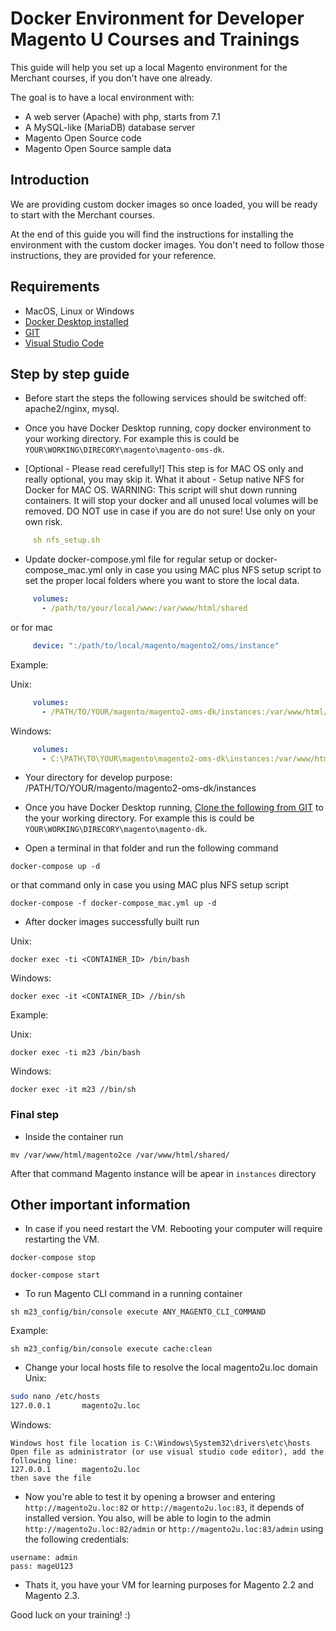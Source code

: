 # Docker Environment for Developer Magento U Courses and Trainings

This guide will help you set up a local Magento environment for the Merchant courses, if you don't have one already.

The goal is to have a local environment with:
- A web server (Apache) with php, starts from 7.1
- A MySQL-like (MariaDB) database server
- Magento Open Source code
- Magento Open Source sample data

## Introduction

We are providing custom docker images so once loaded, you will be ready to start with the Merchant courses.

At the end of this guide you will find the instructions for installing the environment with the custom docker images. You don't need to follow those instructions, they are provided for your reference.

## Requirements

- MacOS, Linux or Windows
- [Docker Desktop installed](https://www.docker.com/products/docker-desktop)
- [GIT](https://git-scm.com/downloads)
- [Visual Studio Code](https://code.visualstudio.com/download)

## Step by step guide

- Before start the steps the following services should be switched off: apache2/nginx, mysql.

- Once you have Docker Desktop running, copy docker environment to your working directory. For example this is could be ```YOUR\WORKING\DIRECORY\magento\magento-oms-dk```.

- [Optional - Please read cerefully!] This step is for MAC OS only and really optional, you may skip it. What it about - Setup native NFS for Docker for MAC OS. WARNING: This script will shut down running containers. It will stop your docker and all unused local volumes will be removed. DO NOT use in case if you are do not sure! Use only on your own risk.
```yaml
     sh nfs_setup.sh
```

- Update docker-compose.yml file for regular setup or docker-compose_mac.yml only in case you using MAC plus NFS setup script to set the proper local folders where you want to store the local data.

```yaml
     volumes:
       - /path/to/your/local/www:/var/www/html/shared
```
or for mac
```yaml
     device: ":/path/to/local/magento/magento2/oms/instance"
```

Example:

Unix:
```yaml
     volumes:
       - /PATH/TO/YOUR/magento/magento2-oms-dk/instances:/var/www/html/shared
```

Windows:
```yaml
     volumes:
       - C:\PATH\TO\YOUR\magento\magento2-oms-dk\instances:/var/www/html/shared
```
- Your directory for develop purpose:
/PATH/TO/YOUR/magento/magento2-oms-dk/instances

- Once you have Docker Desktop running, [Clone the following from GIT](https://github.com/mike61988/magento2-dk/) to the your working directory. For example this is could be ```YOUR\WORKING\DIRECORY\magento\magento-dk```.
- Open a terminal in that folder and run the following command

```
docker-compose up -d
```
or that command only in case you using MAC plus NFS setup script
```
docker-compose -f docker-compose_mac.yml up -d
```

- After docker images successfully built run

Unix:
```
docker exec -ti <CONTAINER_ID> /bin/bash
```

Windows:
```
docker exec -it <CONTAINER_ID> //bin/sh
```

Example:

Unix:
```
docker exec -ti m23 /bin/bash
```

Windows:
```
docker exec -it m23 //bin/sh
```

### Final step
- Inside the container run

```
mv /var/www/html/magento2ce /var/www/html/shared/
```
After that command Magento instance will be apear in `instances` directory

## Other important information
- In case if you need restart the VM. Rebooting your computer will require restarting the VM.

```
docker-compose stop
```

```
docker-compose start
```

- To run Magento CLI command in a running container
```
sh m23_config/bin/console execute ANY_MAGENTO_CLI_COMMAND
```

Example:
```
sh m23_config/bin/console execute cache:clean
```

- Change your local hosts file to resolve the local magento2u.loc domain
Unix:
```bash
sudo nano /etc/hosts
127.0.0.1       magento2u.loc
```

Windows:
```
Windows host file location is C:\Windows\System32\drivers\etc\hosts
Open file as administrator (or use visual studio code editor), add the following line: 
127.0.0.1       magento2u.loc
then save the file
```

- Now you're able to test it by opening a browser and entering `http://magento2u.loc:82` or `http://magento2u.loc:83`, it depends of installed version.
You also, will be able to login to the admin `http://magento2u.loc:82/admin` or `http://magento2u.loc:83/admin` using the following credentials:

```
username: admin
pass: mageU123
```

- Thats it, you have your VM for learning purposes for Magento 2.2 and Magento 2.3.

Good luck on your training! :)